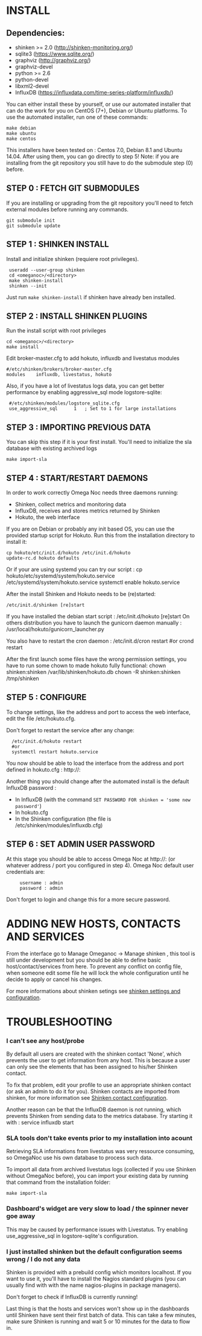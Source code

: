 INSTALL
=======

Dependencies:
------------
* shinken >= 2.0 (http://shinken-monitoring.org/)
* sqlite3 (https://www.sqlite.org/)
* graphviz (http://graphviz.org/)
* graphviz-devel
* python >= 2.6
* python-devel
* libxml2-devel
* InfluxDB (https://influxdata.com/time-series-platform/influxdb/)

You can either install these by yourself, or use our automated installer 
that can do the work for you on CentOS (7+), Debian or Ubuntu platforms.
To use the automated installer, run one of these commands:

    make debian
    make ubuntu
    make centos

This installers have been tested on : Centos 7.0, Debian 8.1 and Ubuntu 14.04.
After using them, you can go directly to step 5!
Note: if you are installing from the git repository you still have to do the submodule step (0) before.

STEP 0 : FETCH GIT SUBMODULES
-----------------------------

If you are installing or upgrading from the git repository you'll need to fetch
external modules before running any commands.

    git submodule init
    git submodule update

STEP 1 : SHINKEN INSTALL
------------------------

Install and initialize shinken (requiere root privileges).

     useradd --user-group shinken
     cd <omeganoc>/<directory>
     make shinken-install
     shinken --init
Just run `make shinken-install` if shinken have already ben installed.

STEP 2 : INSTALL SHINKEN PLUGINS
--------------------------------

Run the install script with root privileges

    cd <omeganoc>/<directory>
    make install

Edit broker-master.cfg to add hokuto, influxdb and livestatus modules

    #/etc/shinken/brokers/broker-master.cfg
    modules    influxdb, livestatus, hokuto

Also, if you have a lot of livestatus logs data, you can get better performance by enabling aggressive_sql mode
logstore-sqlite:

     #/etc/shinken/modules/logstore_sqlite.cfg
     use_aggressive_sql      1   ; Set to 1 for large installations

STEP 3 : IMPORTING PREVIOUS DATA
--------------------------------

You can skip this step if it is your first install.
You'll need to initialize the sla database with existing archived logs

    make import-sla

STEP 4 : START/RESTART DAEMONS
---------------------------------

In order to work correctly Omega Noc needs three daemons running:
* Shinken, collect metrics and monitoring data
* InfluxDB, receives and stores metrics returned by Shinken
* Hokuto, the web interface

If you are on Debian or probably any init based OS, you can use the provided startup script for Hokuto.
Run this from the installation directory to install it:

    cp hokuto/etc/init.d/hokuto /etc/init.d/hokuto
    update-rc.d hokuto defaults

Or if your are using systemd you can try our script :
   cp hokuto/etc/systemd/system/hokuto.service /etc/systemd/system/hokuto.service
   systemctl enable hokuto.service

After the install Shinken and Hokuto needs to be (re)started:

    /etc/init.d/shinken [re]start
If you have installed the debian start script :
    /etc/init.d/hokuto [re]start
On others distribution you have to launch the gunicorn daemon manually :
    /usr/local/hokuto/gunicorn_launcher.py

You also have to restart the cron daemon :
    /etc/init.d/cron restart
    #or
    crond restart

After the first launch some files have the wrong permission settings, you have to run some chown to made hokuto fully functional:
     chown shinken:shinken /var/lib/shinken/hokuto.db
     chown -R shinken:shinken /tmp/shinken

STEP 5 : CONFIGURE
------------------

To change settings, like the address and port to access the web interface, edit the file /etc/hokuto.cfg.

Don't forget to restart the service after any change:

      /etc/init.d/hokuto restart
      #or
      systemctl restart hokuto.service

You now should be able to load the interface from the address and port defined in hokuto.cfg : http://<host>:<port>

Another thing you should change after the automated install is the default InfluxDB password :
* In InfluxDB (with the command `SET PASSWORD FOR shinken = 'some new password'`)
* In hokuto.cfg
* In the Shinken configuration (the file is /etc/shinken/modules/influxdb.cfg)

STEP 6 : SET ADMIN USER PASSWORD
--------------------------------

At this stage you should be able to access Omega Noc at http://<host>:<port>
(or whatever address / port you configured in step 4).
Omega Noc default user credentials are:

         username : admin
         password : admin

Don't forget to login and change this for a more secure password.

ADDING NEW HOSTS, CONTACTS AND SERVICES
=======================================

From the interface go to Manage Omeganoc -> Manage shinken , this tool is still under development but you should be able to define basic host/contact/services from here.
To prevent any conflict on config file, when someone edit some file he will lock the whole configuration until he decide to apply or cancel his changes.

For more informations about shinken setings see [shinken settings and configuration](https://shinken.readthedocs.org/en/latest/05_thebasics/index.html).

TROUBLESHOOTING
===============

### I can't see any host/probe

By default all users are created with the shinken contact 'None', which
prevents the user to get information from any host. This is because a user can
only see the elements that has been assigned to his/her Shinken contact.

To fix that problem, edit your profile to use an appropriate shinken contact
(or ask an admin to do it for you). Shinken contacts are imported from shinken,
for more information see [Shinken contact configuration](https://shinken.readthedocs.org/en/latest/08_configobjects/contact.html).

Another reason can be that the InfluxDB daemon is not running, which prevents Shinken
from sending data to the metrics database. Try starting it with :
    service influxdb start

### SLA tools don't take events prior to my installation into acount

Retrieving SLA informations from livestatus was very ressource consuming, so
OmegaNoc use his own database to process such data.

To import all data from archived livestatus logs (collected if you use Shinken
without OmegaNoc before), you can import your existing data by running
that command from the installation folder:

    make import-sla

### Dashboard's widget are very slow to load / the spinner never goe away

This may be caused by performance issues with Livestatus. Try enabling
use_aggressive_sql in logstore-sqlite's configuration.

### I just installed shinken but the default configuration seems wrong / I do not any data

Shinken is provided with a prebuild config which monitors localhost. If you
want to use it, you'll have to install the Nagios standard plugins (you can
usually find with with the name nagios-plugins in package managers).

Don't forget to check if InfluxDB is currently running!

Last thing is that the hosts and services won't show up in the dashboards until
Shinken have sent their first batch of data. This can take a few minutes, make sure
Shinken is running and wait 5 or 10 minutes for the data to flow in.
